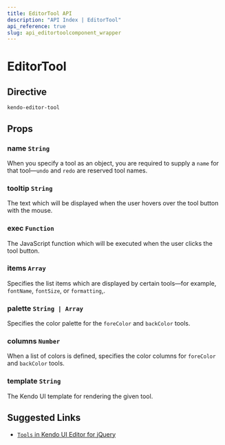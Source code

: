 ```yaml
---
title: EditorTool API
description: "API Index | EditorTool"
api_reference: true
slug: api_editortoolcomponent_wrapper
---
```


# EditorTool

## Directive

`kendo-editor-tool`

## Props

### name `String`

When you specify a tool as an object, you are required to supply a `name` for that tool&mdash;`undo` and `redo` are reserved tool names.

### tooltip `String`

The text which will be displayed when the user hovers over the tool button with the mouse.

### exec `Function`

The JavaScript function which will be executed when the user clicks the tool button.

### items `Array`

Specifies the list items which are displayed by certain tools&mdash;for example, `fontName`, `fontSize`, or `formatting`,.

### palette `String | Array`

Specifies the color palette for the `foreColor` and `backColor` tools.

### columns `Number`

When a list of colors is defined, specifies the color columns for `foreColor` and `backColor` tools.

### template `String`

The Kendo UI template for rendering the given tool.

## Suggested Links

* [`Tools` in Kendo UI Editor for jQuery](https://docs.telerik.com/kendo-ui/api/javascript/ui/editor/configuration/tools)
